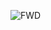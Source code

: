 ![FWD](https://github.com/EslamAhmed55/FWD_Embedded-Systems-Professional/assets/95945188/7c2b635e-9337-4e28-94b0-91d37cc4921b)
